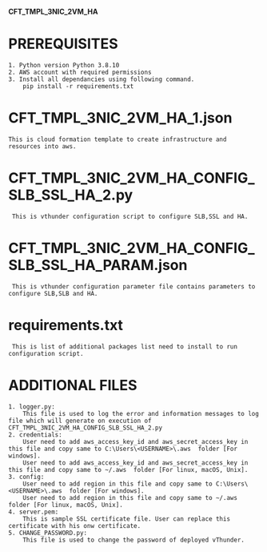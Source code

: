 **CFT_TMPL_3NIC_2VM_HA**

# PREREQUISITES
    1. Python version Python 3.8.10
    2. AWS account with required permissions
	3. Install all dependancies using following command. 
        pip install -r requirements.txt
 

# CFT_TMPL_3NIC_2VM_HA_1.json
	This is cloud formation template to create infrastructure and resources into aws.
   
# CFT_TMPL_3NIC_2VM_HA_CONFIG_SLB_SSL_HA_2.py
     This is vthunder configuration script to configure SLB,SSL and HA.
	 
# CFT_TMPL_3NIC_2VM_HA_CONFIG_SLB_SSL_HA_PARAM.json
     This is vthunder configuration parameter file contains parameters to configure SLB,SLB and HA.
	 
# requirements.txt
     This is list of additional packages list need to install to run configuration script. 
 
# ADDITIONAL FILES
	1. logger.py:
		This file is used to log the error and information messages to log file which will generate on execution of CFT_TMPL_3NIC_2VM_HA_CONFIG_SLB_SSL_HA_2.py
	2. credentials:
		User need to add aws_access_key_id and aws_secret_access_key in this file and copy same to C:\Users\<USERNAME>\.aws  folder [For windows].
		User need to add aws_access_key_id and aws_secret_access_key in this file and copy same to ~/.aws  folder [For linux, macOS, Unix].
	3. config:
		User need to add region in this file and copy same to C:\Users\<USERNAME>\.aws  folder [For windows].
		User need to add region in this file and copy same to ~/.aws  folder [For linux, macOS, Unix].
	4. server.pem:
		This is sample SSL certificate file. User can replace this certificate with his onw certificate.
	5. CHANGE_PASSWORD.py:
		This file is used to change the password of deployed vThunder.

			